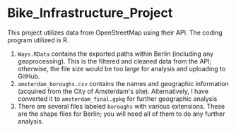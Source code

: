 # Bike_Infrastructure_Project

This project utilizes data from OpenStreetMap using their API. The coding program utilized is R.

1. `Ways.RData` contains the exported paths within Berlin (including any geoprocessing). This is the filtered and cleaned data from the API; otherwise, the file size would be too large for analysis and uploading to GitHub. 
2. `amsterdam_boroughs.csv` contains the names and geographic information (acquired from the City of Amsterdam's site). Alternatively, I have converted it to `amsterdam_final.gpkg` for further geographic analysis
3. There are several files labeled `boroughs` with various extensions. These are the shape files for Berlin; you will need all of them to do any further analysis.
